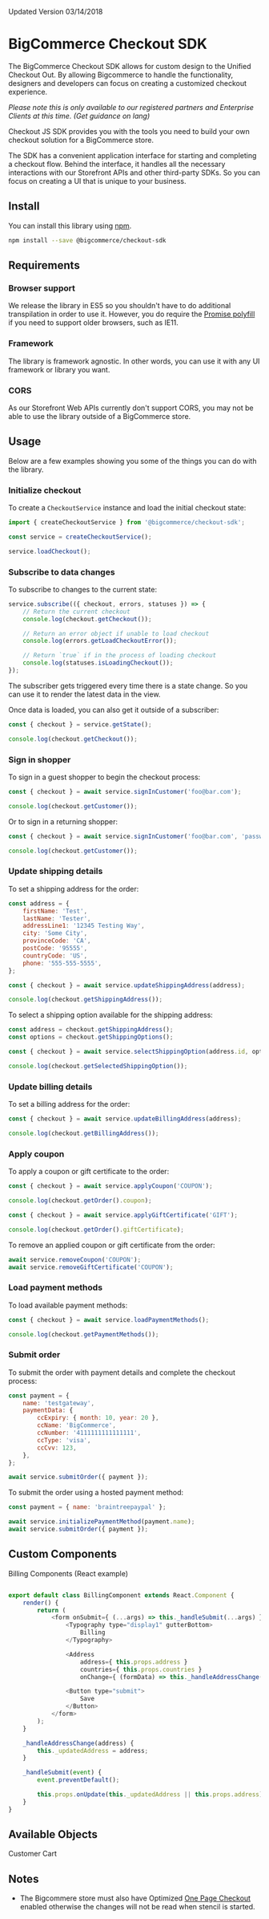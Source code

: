 Updated Version 03/14/2018


# BigCommerce Checkout SDK

The BigCommerce Checkout SDK allows for custom design to the Unified Checkout Out. By allowing Bigcommerce to handle the functionality, designers and developers can focus on creating a customized checkout experience. 


*Please note this is only available to our registered partners and Enterprise Clients at this time. (Get guidance on lang)*

Checkout JS SDK provides you with the tools you need to build your own checkout solution for a BigCommerce store.


The SDK has a convenient application interface for starting and completing a checkout flow. Behind the interface, it handles all the necessary interactions with our Storefront APIs and other third-party SDKs. So you can focus on creating a UI that is unique to your business.


## Install

You can install this library using [npm](https://www.npmjs.com/get-npm).

```sh
npm install --save @bigcommerce/checkout-sdk
```


## Requirements

### Browser support

We release the library in ES5 so you shouldn't have to do additional transpilation in order to use it. However, you do require the [Promise polyfill](https://github.com/stefanpenner/es6-promise) if you need to support older browsers, such as IE11.

### Framework

The library is framework agnostic. In other words, you can use it with any UI framework or library you want.

### CORS

As our Storefront Web APIs currently don't support CORS, you may not be able to use the library outside of a BigCommerce store.


## Usage

Below are a few examples showing you some of the things you can do with the library.

### Initialize checkout

To create a `CheckoutService` instance and load the initial checkout state:

```js
import { createCheckoutService } from '@bigcommerce/checkout-sdk';

const service = createCheckoutService();

service.loadCheckout();
```

### Subscribe to data changes

To subscribe to changes to the current state:

```js
service.subscribe(({ checkout, errors, statuses }) => {
    // Return the current checkout
    console.log(checkout.getCheckout());

    // Return an error object if unable to load checkout
    console.log(errors.getLoadCheckoutError());

    // Return `true` if in the process of loading checkout
    console.log(statuses.isLoadingCheckout());
});
```

The subscriber gets triggered every time there is a state change. So you can use it to render the latest data in the view.

Once data is loaded, you can also get it outside of a subscriber:

```js
const { checkout } = service.getState();

console.log(checkout.getCheckout());
```

### Sign in shopper

To sign in a guest shopper to begin the checkout process:

```js
const { checkout } = await service.signInCustomer('foo@bar.com');

console.log(checkout.getCustomer());
```

Or to sign in a returning shopper:

```js
const { checkout } = await service.signInCustomer('foo@bar.com', 'password123');

console.log(checkout.getCustomer());
```

### Update shipping details

To set a shipping address for the order:

```js
const address = {
    firstName: 'Test',
    lastName: 'Tester',
    addressLine1: '12345 Testing Way',
    city: 'Some City',
    provinceCode: 'CA',
    postCode: '95555',
    countryCode: 'US',
    phone: '555-555-5555',
};

const { checkout } = await service.updateShippingAddress(address);

console.log(checkout.getShippingAddress());
```

To select a shipping option available for the shipping address:

```js
const address = checkout.getShippingAddress();
const options = checkout.getShippingOptions();

const { checkout } = await service.selectShippingOption(address.id, options[address.id].id);

console.log(checkout.getSelectedShippingOption());
```

### Update billing details

To set a billing address for the order:

```js
const { checkout } = await service.updateBillingAddress(address);

console.log(checkout.getBillingAddress());
```

### Apply coupon

To apply a coupon or gift certificate to the order:

```js
const { checkout } = await service.applyCoupon('COUPON');

console.log(checkout.getOrder().coupon);
```

```js
const { checkout } = await service.applyGiftCertificate('GIFT');

console.log(checkout.getOrder().giftCertificate);
```

To remove an applied coupon or gift certificate from the order:

```js
await service.removeCoupon('COUPON');
await service.removeGiftCertificate('COUPON');
```

### Load payment methods

To load available payment methods:

```js
const { checkout } = await service.loadPaymentMethods();

console.log(checkout.getPaymentMethods());
```

### Submit order

To submit the order with payment details and complete the checkout process:

```js
const payment = {
    name: 'testgateway',
    paymentData: {
        ccExpiry: { month: 10, year: 20 },
        ccName: 'BigCommerce',
        ccNumber: '4111111111111111',
        ccType: 'visa',
        ccCvv: 123,
    },
};

await service.submitOrder({ payment });
```

To submit the order using a hosted payment method:

```js
const payment = { name: 'braintreepaypal' };

await service.initializePaymentMethod(payment.name);
await service.submitOrder({ payment });
```

## Custom Components

Billing Components (React example)

```js

export default class BillingComponent extends React.Component {
    render() {
        return (
            <form onSubmit={ (...args) => this._handleSubmit(...args) } noValidate>
                <Typography type="display1" gutterBottom>
                    Billing
                </Typography>

                <Address
                    address={ this.props.address }
                    countries={ this.props.countries }
                    onChange={ (formData) => this._handleAddressChange(formData) } />

                <Button type="submit">
                    Save
                </Button>
            </form>
        );
    }

    _handleAddressChange(address) {
        this._updatedAddress = address;
    }

    _handleSubmit(event) {
        event.preventDefault();

        this.props.onUpdate(this._updatedAddress || this.props.address);
    }
}


```

## Available Objects

Customer
Cart


## Notes
* The Bigcommere store must also have Optimized [One Page Checkout](https://support.bigcommerce.com/articles/Public/Optimized-Single-Page-Checkout/) enabled otherwise the changes will not be read when stencil is started.
